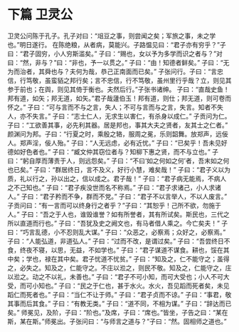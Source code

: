 # 下篇 卫灵公
卫灵公问陈于孔子。孔子对曰：“俎豆之事，则尝闻之矣；军旅之事，未之学也。”明日遂行。
在陈绝粮，从者病，莫能兴。子路愠见曰：“君子亦有穷乎？”子曰：“君子固穷，小人穷斯滥矣。”
子曰：“赐也，女以予为多学而识之者与？”对曰：“然，非与？”曰：“非也，予一以贯之。”
子曰：“由！知德者鲜矣。”
子曰：“无为而治者，其舜也与？夫何为哉，恭己正南面而已矣。”
子张问行。子曰：“言忠信，行笃敬，虽蛮貊之邦行矣；言不忠信，行不笃敬，虽州里行乎哉？立，则见其参于前也；在舆，则见其倚于衡也。夫然后行。”子张书诸绅。
子曰：“直哉史鱼！邦有道，如矢；邦无道，如矢。”君子哉蘧伯玉！邦有道，则仕；邦无道，则可卷而怀之。”
子曰：“可与言而不与之言，失人；不可与言而与之言，失言。知者不失人，亦不失言。”
子曰：“志士仁人，无求生以害仁，有杀身以成仁。”
子贡问为仁。子曰：“工欲善其事，必先利其器。居是邦也，事其大夫之贤者，友其士之仁者。”
颜渊问为邦。子曰：“行夏之时，乘殷之辂，服周之冕，乐则韶舞。放郑声，远佞人。郑声淫，佞人殆。”
子曰：“人无远虑，必有近忧。”
子曰：“已矣乎！吾未见好德如好色者也。”
子曰：“臧文仲其窃位者与？知柳下惠之贤，而不与立也。”
子曰：“躬自厚而薄责于人，则远怨矣。”
子曰：“不曰‘如之何如之何’者，吾末如之何也已矣。”
子曰：“群居终日，言不及义，好行小慧，难矣哉！”
子曰：“君子义以为质，礼以行之，孙以出之，信以成之。君子哉！”
子曰：“君子病无能焉，不病人之不己知也。”
子曰：“君子疾没世而名不称焉。”
子曰：“君子求诸己，小人求诸人。”
子曰：“君子矜而不争，群而不党。”
子曰：“君子不以言举人，不以人废言。”
子贡问曰：“有一言而可以终身行之者乎？”子曰：“其恕乎！己所不欲，勿施于人。”
子曰：“吾之于人也，谁毁谁誉？如有所誉者，其有所试矣。斯民也，三代之所以直道而行也。”
子曰：“吾犹及史之阙文也，有马者借人乘之。今亡矣夫！”
子曰：“巧言乱德，小不忍则乱大谋。”
子曰：“众恶之，必察焉；众好之，必察焉。”
子曰：“人能弘道，非道弘人。”
子曰：“过而不改，是谓过矣。”
子曰：“吾尝终日不食，终夜不寝，以思，无益，不如学也。”
子曰：“君子谋道不谋食。耕也，馁在其中矣；学也，禄在其中矣。君子忧道不忧贫。”
子曰：“知及之，仁不能守之；虽得之，必失之。知及之，仁能守之。不庄以涖之，则民不敬。知及之，仁能守之，庄以涖之。动之不以礼，未善也。”
子曰：“君子不可小知，而可大受也；小人不可大受，而可小知也。”
子曰：“民之于仁也，甚于水火。水火，吾见蹈而死者矣，未见蹈仁而死者也。”
子曰：“当仁不让于师。”
子曰：“君子贞而不谅。”
子曰：“事君，敬其事而后其食。”
子曰：“有教无类。”
子曰：“道不同，不相为谋。”
子曰：“辞达而已矣。”
师冕见，及阶，子曰：“阶也。”及席，子曰：“席也。”皆坐，子告之曰：“某在斯，某在斯。”师冕出。子张问曰：“与师言之道与？”子曰：“然。固相师之道也。”
